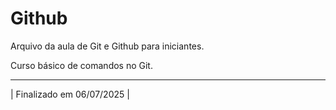 # Github

Arquivo da aula de Git e Github para iniciantes.

Curso básico de comandos no Git.

---

| Finalizado em 06/07/2025 |
